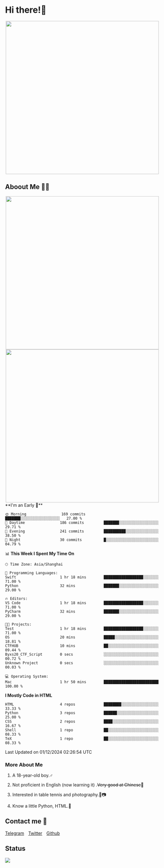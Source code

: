 # Hi there!🎉

<div align=center><img src="https://count.getloli.com/get/@Cicada000?theme=moebooru" width=500px></div>

## Aboout Me 👀💦

<div align=center>
<img src="https://github-readme-stats.vercel.app/api?username=Cicada000&show_icons=true&theme=tokyonight" width=500px>
<br>
<img src="https://github-readme-stats.vercel.app/api/top-langs/?username=Cicada000&show_icons=true&theme=tokyonight&layout=compact" width=500px>
</div>
<!--START_SECTION:waka-->
**I'm an Early 🐤** 

```text
🌞 Morning                169 commits         ███████░░░░░░░░░░░░░░░░░░   27.00 % 
🌆 Daytime                186 commits         ███████░░░░░░░░░░░░░░░░░░   29.71 % 
🌃 Evening                241 commits         ██████████░░░░░░░░░░░░░░░   38.50 % 
🌙 Night                  30 commits          █░░░░░░░░░░░░░░░░░░░░░░░░   04.79 % 
```


📊 **This Week I Spent My Time On** 

```text
🕑︎ Time Zone: Asia/Shanghai

💬 Programming Languages: 
Swift                    1 hr 18 mins        ██████████████████░░░░░░░   71.00 % 
Python                   32 mins             ███████░░░░░░░░░░░░░░░░░░   29.00 % 

🔥 Editors: 
VS Code                  1 hr 18 mins        ██████████████████░░░░░░░   71.00 % 
PyCharm                  32 mins             ███████░░░░░░░░░░░░░░░░░░   29.00 % 

🐱‍💻 Projects: 
Test                     1 hr 18 mins        ██████████████████░░░░░░░   71.00 % 
OS                       20 mins             █████░░░░░░░░░░░░░░░░░░░░   18.81 % 
CTFHUB                   10 mins             ██░░░░░░░░░░░░░░░░░░░░░░░   09.44 % 
Byxs20_CTF_Script        0 secs              ░░░░░░░░░░░░░░░░░░░░░░░░░   00.72 % 
Unknown Project          0 secs              ░░░░░░░░░░░░░░░░░░░░░░░░░   00.03 % 

💻 Operating System: 
Mac                      1 hr 50 mins        █████████████████████████   100.00 % 
```

**I Mostly Code in HTML** 

```text
HTML                     4 repos             ████████░░░░░░░░░░░░░░░░░   33.33 % 
Python                   3 repos             ██████░░░░░░░░░░░░░░░░░░░   25.00 % 
CSS                      2 repos             ████░░░░░░░░░░░░░░░░░░░░░   16.67 % 
Shell                    1 repo              ██░░░░░░░░░░░░░░░░░░░░░░░   08.33 % 
TeX                      1 repo              ██░░░░░░░░░░░░░░░░░░░░░░░   08.33 % 
```




 Last Updated on 01/12/2024 02:26:54 UTC
<!--END_SECTION:waka-->

### More About Me

1. A 18-year-old boy.♂

2. Not proficient in English (now learning it) .~~Very good at Chinese~~🤣

3. Interested in table tennis and photography.🏓📷

4. Know a little Python, HTML.🐍


## Contact me 💬

[Telegram](https://t.me/CicadaLYW)&emsp;[Twitter](https://twitter.com/Cicada0001)&emsp;[Github](https://github.com/Cicada000)

## Status
<img src="https://weather-icon.journeyad.repl.co/@hangzhou?v=1" align="left">







